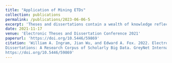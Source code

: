 ```yaml
---
title: "Application of Mining ETDs"
collection: publications
permalink: /publications/2023-06-06-5
excerpt: 'Theses and dissertations contain a wealth of knowledge reflecting graduate students' exploration in a scholarly domain. Although print submission was common practice early on...'
date: 2021-11-17
venue: 'Electronic Theses and Dissertation Conference 2021'
paperurl: 'https://doi.org/10.5446/59869'
citation: 'William A. Ingram, Jian Wu, and Edward A. Fox. 2022. Electronic Theses and
Dissertations: A Research Corpus of Scholarly Big Data. GreyNet International.
https://doi.org/10.5446/59869'
---
```

